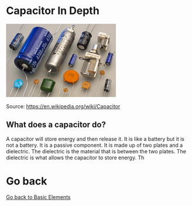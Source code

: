 # Capacitor In Depth

<img src="../../assets/Capacitors.jpg" width="300px">

Source: https://en.wikipedia.org/wiki/Capacitor

## What does a capacitor do?
A capacitor will store energy and then release it. It is like a battery but it is not a battery. It is a passive component. It is made up of two plates and a dielectric. The dielectric is the material that is between the two plates. The dielectric is what allows the capacitor to store energy. Th



# Go back
[Go back to Basic Elements](/Circuit%20elements/Basic-Elements.md)